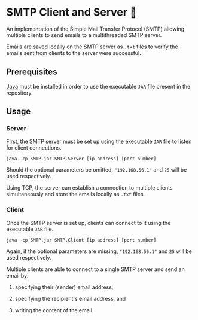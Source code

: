 # SMTP Client and Server 📧

An implementation of the Simple Mail Transfer Protocol (SMTP) allowing multiple clients to send emails to a  multithreaded SMTP server.

Emails are saved locally on the SMTP server as `.txt` files to verify the emails sent from clients to the server were successful.

## Prerequisites

[Java](https://www.java.com/en/download/help/download_options.html) must be installed in order to use the executable `JAR` file present in the repository.

## Usage

### Server

First, the SMTP server must be set up using the executable `JAR` file to listen for client connections.

```console
java -cp SMTP.jar SMTP.Server [ip address] [port number]
```

Should the optional parameters be omitted, `"192.168.56.1"` and `25` will be used respectively.

Using TCP, the server can establish a connection to multiple clients simultaneously and store the emails locally as `.txt` files.

### Client

Once the SMTP server is set up, clients can connect to it using the executable `JAR` file.

```console
java -cp SMTP.jar SMTP.Client [ip address] [port number]
```

Again, if the optional parameters are missing, `"192.168.56.1"` and `25` will be used respectively.

Multiple clients are able to connect to a single SMTP server and send an email by:

1. specifying their (sender) email address,

2. specifying the recipient's email address, and

3. writing the content of the email.

